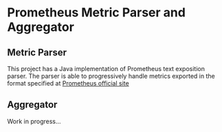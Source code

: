 # Prometheus Metric Parser and Aggregator

## Metric Parser
This project has a Java implementation of Prometheus text exposition parser.
The parser is able to progressively handle metrics exported in the format specified at [Prometheus official site](https://prometheus.io/docs/instrumenting/exposition_formats/)

## Aggregator 

Work in progress...
